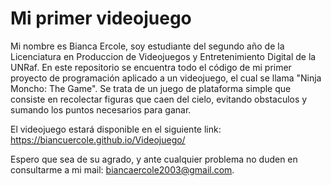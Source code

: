 # Mi primer videojuego

Mi nombre es Bianca Ercole, soy estudiante del segundo año de la Licenciatura en Produccion de Videojuegos y Entretenimiento Digital de la UNRaf. En este repositorio se encuentra todo el código de mi primer proyecto de programación aplicado a un videojuego, el cual se llama "Ninja Moncho: The Game". Se trata de un juego de plataforma simple que consiste en recolectar figuras que caen del cielo, evitando obstaculos y sumando los puntos necesarios para ganar.

El videojuego estará disponible en el siguiente link: https://biancuercole.github.io/Videojuego/ 

Espero que sea de su agrado, y ante cualquier problema no duden en consultarme a mi mail: biancaercole2003@gmail.com.
